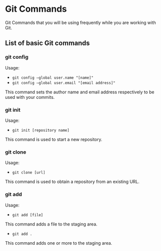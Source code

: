 # Git Commands

Git Commands that you will be using frequently while you are working with Git.

## List of basic Git commands

### **git config**
Usage: 
* `git config –global user.name "[name]"`
*  `git config –global user.email "[email address]"`
   
This command sets the author name and email address respectively to be used with your commits.

### **git init**
Usage: 
* `git init [repository name]`

This command is used to start a new repository.

### **git clone**
Usage: 
* `git clone [url]` 

This command is used to obtain a repository from an existing URL.

### **git add**
Usage: 
* `git add [file]`  

This command adds a file to the staging area.

* `git add .`  

This command adds one or more to the staging area.
